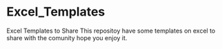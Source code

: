# Excel_Templates
Excel Templates to Share
This repositoy have some templates on excel to share with the comunity hope you enjoy it.
